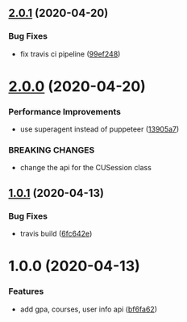 ## [2.0.1](https://github.com/kpfromer/cu-api/compare/v2.0.0...v2.0.1) (2020-04-20)


### Bug Fixes

* fix travis ci pipeline ([99ef248](https://github.com/kpfromer/cu-api/commit/99ef2481d70512a46b2622155180eac9979744ab))

# [2.0.0](https://github.com/kpfromer/cu-api/compare/v1.0.1...v2.0.0) (2020-04-20)


### Performance Improvements

* use superagent instead of puppeteer ([13905a7](https://github.com/kpfromer/cu-api/commit/13905a714e27928977968fa0bc2b03059d7f1623))


### BREAKING CHANGES

* change the api for the CUSession class

## [1.0.1](https://github.com/kpfromer/cu-api/compare/v1.0.0...v1.0.1) (2020-04-13)


### Bug Fixes

* travis build ([6fc642e](https://github.com/kpfromer/cu-api/commit/6fc642e491f9412ff90c21a82bc87882f2f937f2))

# 1.0.0 (2020-04-13)


### Features

* add gpa, courses, user info api ([bf6fa62](https://github.com/kpfromer/cu-api/commit/bf6fa62a305aa40fd088a61c832e8c512c0efba1))
